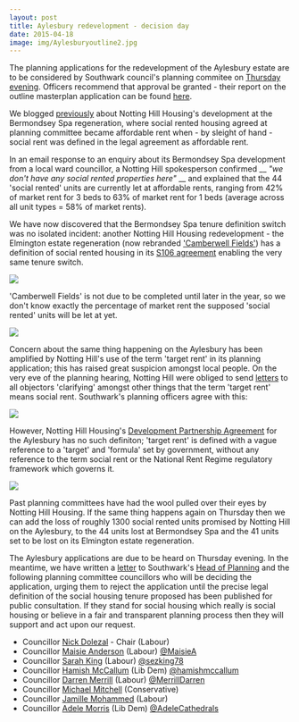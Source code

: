 ```yaml
---
layout: post
title: Aylesbury redevelopment - decision day
date: 2015-04-18
image: img/Aylesburyoutline2.jpg
---
```

The planning applications for the redevelopment of the Aylesbury estate are to be considered by Southwark council's planning commitee on [Thursday evening](https://moderngov.southwark.gov.uk/ieListDocuments.aspx?CId=119&MId=4808&Ver=4). Officers recommend that approval be granted - their report on the outline masterplan application can be found [here](https://planbuild.southwark.gov.uk/documents/?GetDocument=%7b%7b%7b!Vbu5QpckfYCnJrulzlWyuQ%3d%3d!%7d%7d%7d).

We blogged [previously](/2015-03-18-stand-up-for-more-social-housing/) about Notting Hill Housing's development at the Bermondsey Spa regeneration, where social rented housing agreed at planning committee became affordable rent when - by sleight of hand - social rent was defined in the legal agreement as affordable rent.

In an email response to an enquiry about its Bermondsey Spa development from a local ward councillor, a Notting Hill spokesperson confirmed __ _"we don't have any social rented properties here"_ __ and explained that the 44 'social rented' units are currently let at affordable rents, ranging from 42% of market rent for 3 beds to 63% of market rent for 1 beds (average across all unit types = 58% of market rents).

We have now discovered that the Bermondsey Spa tenure definition switch was no isolated incident: another Notting Hill Housing redevelopment - the Elmington estate regeneration (now rebranded ['Camberwell Fields'](https://www.camberwellfields.com/)) has a definition of social rented housing in its [S106 agreement](https://planbuild.southwark.gov.uk/documents/?GetDocument=%7b%7b%7b!J5kImYW5llmj0BA4PEvWpw%3d%3d!%7d%7d%7d) enabling the very same tenure switch.

![](https://crappistmartin.github.io/images/elmingtons106.png)

'Camberwell Fields' is not due to be completed until later in the year, so we don't know exactly the percentage of market rent the supposed 'social rented' units will be let at yet.  

![](https://crappistmartin.github.io/images/camberwell-fields-logo.png)

Concern about the same thing happening on the Aylesbury has been amplified by Notting Hill's use of the term 'target rent' in its planning application; this has raised great suspicion amongst local people. On the very eve of the planning hearing, Notting Hill were obliged to send [letters](https://crappistmartin.github.io/images/MasterplanClarificationLetter7April.pdf) to all objectors 'clarifying' amongst other things that the term 'target rent' means social rent. Southwark's planning officers agree with this:  

![](https://pbs.twimg.com/media/CCoxHXoWYAAyHtv.png)

However, Notting Hill Housing's [Development Partnership Agreement](https://crappistmartin.github.io/images/LBS_NHHT_DPAgreement.pdf) for the Aylesbury has no such definiton; 'target rent' is defined with a vague reference to a 'target' and 'formula' set by government, without any reference to the term social rent or the National Rent Regime regulatory framework which governs it.  

![](https://crappistmartin.github.io/images/Aylesbury_targetrent.png)

Past planning committees have had the wool pulled over their eyes by Notting Hill Housing. If the same thing happens again on Thursday then we can add the loss of roughly 1300 social rented units promised by Notting Hill on the Aylesbury, to the 44 units lost at Bermondsey Spa and the 41 units set to be lost on its Elmington estate regeneration. 


The Aylesbury applications are due to be heard on Thursday evening. In the meantime, we have written a [letter](https://crappistmartin.github.io/images/AylesburyPlanningApplications_ref15AP3843-44.pdf) to Southwark's [Head of Planning](https://twitter.com/interpolitan_1) and the following planning committee councillors who will be deciding the application, urging them to reject the application until the precise legal definition of the social housing tenure proposed has been published for public consultation. If they stand for social housing which really is social housing or believe in a fair and transparent planning process then they will support and act upon our request.

* Councillor [Nick Dolezal](https://moderngov.southwark.gov.uk/mgUserInfo.aspx?UID=899) -	Chair (Labour)
* Councillor [Maisie Anderson](https://moderngov.southwark.gov.uk/mgUserInfo.aspx?UID=50000619)  (Labour) [@MaisieA](https://twitter.com/MaisieA)
* Councillor [Sarah King](https://moderngov.southwark.gov.uk/mgUserInfo.aspx?UID=50000696)  (Labour) [@sezking78](https://twitter.com/sezking78)
* Councillor [Hamish McCallum](https://moderngov.southwark.gov.uk/mgUserInfo.aspx?UID=50000664) (Lib Dem) [@hamishmccallum](https://twitter.com/hamishmccallum)
* Councillor [Darren Merrill](https://moderngov.southwark.gov.uk/mgUserInfo.aspx?UID=909) (Labour) [@MerrillDarren](https://twitter.com/MerrillDarren)	
* Councillor [Michael Mitchell](https://moderngov.southwark.gov.uk/mgUserInfo.aspx?UID=334) (Conservative)	
* Councillor [Jamille Mohammed](https://moderngov.southwark.gov.uk/mgUserInfo.aspx?UID=50000717) (Labour)
* Councillor [Adele Morris](https://moderngov.southwark.gov.uk/mgUserInfo.aspx?UID=161)  (Lib Dem) [@AdeleCathedrals](https://twitter.com/AdeleCathedrals)	




  
